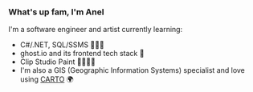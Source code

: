### What's up fam, I'm Anel
I'm a software engineer and artist currently learning:
* C#/.NET, SQL/SSMS 👩🏽‍💻
* ghost.io and its frontend tech stack 👻
* Clip Studio Paint 👩🏽‍🎨🎨
* I'm also a GIS (Geographic Information Systems) specialist and love using [CARTO](https://CARTO.com) 🌍

<!---
anelguel/anelguel is a ✨ special ✨ repository because its `README.md` (this file) appears on your GitHub profile.
You can click the Preview link to take a look at your changes.
--->
